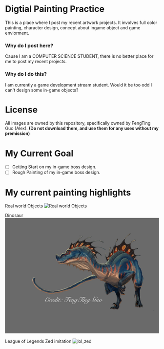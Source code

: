 # Digtial Painting Practice
This is a place where I post my recent artwork projects. It involves full color painting, character design, concept about ingame object and game enviorment.

### Why do I post here?
Cause I am a COMPUTER SCIENCE STUDENT, there is no better place for me to post my recent projects.

### Why do I do this?
I am currently a game development stream student. Would it be too odd I can't design some in-game objects?

# License 
All images are owned by this repository, specifically owned by FengTing Guo (Alex).
**(Do not download them, and use them for any uses without my premission)**

# My Current Goal
- [ ] Getting Start on my in-game boss design.
- [ ] Rough Painting of my in-game boss design.

# My current painting highlights

Real world Objects
![Real world Objects](https://github.com/TrueFengTingGuo/My-Digital-Painitng/blob/master/IMG_4518.JPG)

Dinosaur
![dinosaur](https://github.com/TrueFengTingGuo/Artwork-Practice/blob/master/Color_Panting_Experiment.jpg)

League of Legends Zed imitation
![lol_zed](https://github.com/TrueFengTingGuo/My-Digital-Painitng/blob/master/IMG_4554.JPG)
